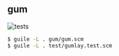 ## gum

![tests](https://github.com/iambumblehead/gum/actions/workflows/test.yml/badge.svg)

``` bash
$ guile -L . gum/gum.scm
$ guile -L . test/gumlay.test.scm
```
